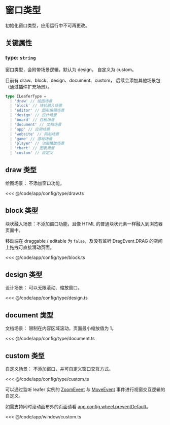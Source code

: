 # 窗口类型

初始化窗口类型，应用运行中不可再更改。

## 关键属性

### type: `string`

窗口类型，会附带场景逻辑，默认为 design， 自定义为 custom。

目前有 draw、block、design、document、custom， 后续会添加其他场景包（通过插件扩充场景）。

```ts
type ILeaferType =
  | 'draw' // 绘图场景
  | 'block' // 块状融入场景
  | 'editor' // 图形编辑场景
  | 'design' // 设计场景
  | 'board' // 白板场景
  | 'document' // 文档场景
  | 'app' // 应用场景
  | 'website' // 网站场景
  | 'game' // 游戏场景
  | 'player' // 动画播放场景
  | 'chart' // 图表场景
  | 'custom' // 自定义
```

## draw 类型

绘图场景： 不添加窗口功能。

<<< @/code/app/config/type/draw.ts

## block 类型

块状融入场景：不添加窗口功能，且像 HTML 的普通块状元素一样融入到浏览器页面中。

移动端在 draggable / editable 为 `false`，及没有监听 DragEvent.DRAG 的空间上拖拽可直接滑动页面。

<<< @/code/app/config/type/block.ts

## design 类型

设计场景： 可以无限滚动、缩放窗口。

<<< @/code/app/config/type/design.ts

## document 类型

文档场景： 限制在内容区域滚动，页面最小缩放值为 1。

<<< @/code/app/config/type/document.ts

## custom 类型

自定义场景： 不添加窗口，并可自定义窗口交互方式。

<<< @/code/app/config/type/custom.ts

可以通过监听 leafer 实例的 [ZoomEvent](/reference/event/ui/Zoom) 与 [MoveEvent](/reference/event/ui/Move) 事件进行视窗交互逻辑的自定义。

如需支持同时滚动画布外的页面请看 [app.config.wheel.preventDefault](/reference/config/app/wheel.md#wheel-preventdefault-boolean)。

<<< @/code/app/window/custom.ts
